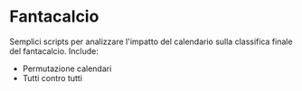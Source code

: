 # Fantacalcio
Semplici scripts per analizzare l'impatto del calendario sulla classifica finale del fantacalcio. Include:
- Permutazione calendari
- Tutti contro tutti 
